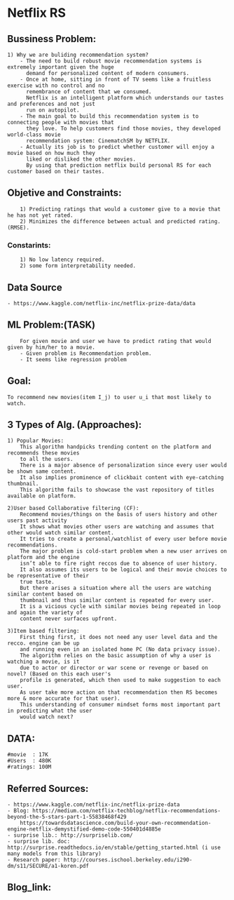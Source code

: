 # Netflix RS

## Bussiness Problem:
	1) Why we are buliding recommendation system?
		- The need to build robust movie recommendation systems is extremely important given the huge 
		  demand for personalized content of modern consumers.
		- Once at home, sitting in front of TV seems like a fruitless exercise with no control and no 
		  remembrance of content that we consumed. 
		  Netflix is an intelligent platform which understands our tastes and preferences and not just 
		  run on autopilot.
		- The main goal to build this recommendation system is to connecting people with movies that 
		  they love. To help customers find those movies, they developed world-class movie 
		  recommendation system: CinematchSM by NETFLIX.
		- Actually its job is to predict whether customer will enjoy a movie based on how much they 
		  liked or disliked the other movies.
		  By using that prediction netflix build personal RS for each customer based on their tastes. 

## Objetive and Constraints:
		1) Predicting ratings that would a customer give to a movie that he has not yet rated.
		2) Minimizes the difference between actual and predicted rating.(RMSE).

### Constarints:
		1) No low latency required.
		2) some form interpretability needed.
		
## Data Source
	- https://www.kaggle.com/netflix-inc/netflix-prize-data/data
	
## ML Problem:(TASK)
		For given movie and user we have to predict rating that would given by him/her to a movie.
		- Given problem is Recommendation problem.
		- It seems like regression problem

## Goal: 
	To recommend new movies(item I_j) to user u_i that most likely to watch.

## 3 Types of Alg. (Approaches):
	1) Popular Movies: 
		This algorithm handpicks trending content on the platform and recommends these movies 
		to all the users. 
		There is a major absence of personalization since every user would be shown same content. 
		It also implies prominence of clickbait content with eye-catching thumbnail. 
		This algorithm fails to showcase the vast repository of titles available on platform.
		
	2)User based Collaborative filtering (CF):
		Recommend movies/things on the basis of users history and other users past activity
		It shows what movies other users are watching and assumes that other would watch similar content. 
		It tries to create a personal/watchlist of every user before movie recommendations. 
		The major problem is cold-start problem when a new user arrives on platform and the engine 
		isn’t able to fire right reccos due to absence of user history. 
		It also assumes its users to be logical and their movie choices to be representative of their 
		true taste. 
		But there arises a situation where all the users are watching similar content based on 
		thumbnail and thus similar content is repeated for every user. 
		It is a vicious cycle with similar movies being repeated in loop and again the variety of 
		content never surfaces upfront.
		
	3)Item based filtering:
		First thing first, it does not need any user level data and the recco. engine can be up 
		and running even in an isolated home PC (No data privacy issue). 
		The algorithm relies on the basic assumption of why a user is watching a movie, is it 
		due to actor or director or war scene or revenge or based on novel? (Based on this each user's 
		profile is generated, which then used to make suggestion to each user.
		As user take more action on that recommendation then RS becomes more & more accurate for that user).
		This understanding of consumer mindset forms most important part in predicting what the user 
		would watch next?

## DATA:
	#movie  : 17K
	#Users  : 480K
	#ratings: 100M    
	
## Referred Sources:
	- https://www.kaggle.com/netflix-inc/netflix-prize-data
	- Blog: https://medium.com/netflix-techblog/netflix-recommendations-beyond-the-5-stars-part-1-55838468f429
		https://towardsdatascience.com/build-your-own-recommendation-engine-netflix-demystified-demo-code-550401d4885e
	- surprise lib.: http://surpriselib.com/
	- surprise lib. doc: http://surprise.readthedocs.io/en/stable/getting_started.html (i use many models from this library)
	- Research paper: http://courses.ischool.berkeley.edu/i290-dm/s11/SECURE/a1-koren.pdf 

## Blog_link:
